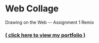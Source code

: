 # Web Collage
Drawing on the Web -- Assignment 1 Remix

### [( click here to view my portfolio )](https://i6.cims.nyu.edu/~ln968/380/)
